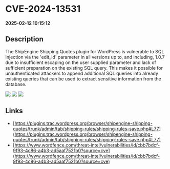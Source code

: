 # CVE-2024-13531

**2025-02-12 10:15:12**

## Description
The ShipEngine Shipping Quotes plugin for WordPress is vulnerable to SQL Injection via the 'edit_id' parameter in all versions up to, and including, 1.0.7 due to insufficient escaping on the user supplied parameter and lack of sufficient preparation on the existing SQL query.  This makes it possible for unauthenticated attackers to append additional SQL queries into already existing queries that can be used to extract sensitive information from the database.

![](https://img.shields.io/static/v1?label=Score&message=7.5&color=red)
![](https://img.shields.io/static/v1?label=Severity&message=HIGH&color=red)
![](https://img.shields.io/static/v1?label=CWE&message=SQL&color=green)

## Links
- [https://plugins.trac.wordpress.org/browser/shipengine-shipping-quotes/trunk/admin/tab/shipping-rules/shipping-rules-save.php#L77](https://plugins.trac.wordpress.org/browser/shipengine-shipping-quotes/trunk/admin/tab/shipping-rules/shipping-rules-save.php#L77)
- [https://www.wordfence.com/threat-intel/vulnerabilities/id/cbb7bdcf-9f93-4c86-a4b3-ad5aaf7521b0?source=cve](https://www.wordfence.com/threat-intel/vulnerabilities/id/cbb7bdcf-9f93-4c86-a4b3-ad5aaf7521b0?source=cve)
